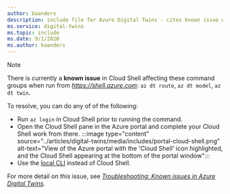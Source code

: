 ```yaml
---
author: baanders
description: include file for Azure Digital Twins - cites known issue with Cloud Shell authentication
ms.service: digital-twins
ms.topic: include
ms.date: 9/1/2020
ms.author: baanders
---
```


>[!NOTE]
>There is currently a **known issue** in Cloud Shell affecting these command groups when run from *https://shell.azure.com*: `az dt route`, `az dt model`, `az dt twin`.
>
>To resolve, you can do any of of the following:
> * Run `az login` in Cloud Shell prior to running the command.
> * Open the Cloud Shell pane in the Azure portal and complete your Cloud Shell work from there.
>  :::image type="content" source="../articles/digital-twins/media/includes/portal-cloud-shell.png" alt-text="View of the Azure portal with the 'Cloud Shell' icon highlighted, and the Cloud Shell appearing at the bottom of the portal window":::
> * Use the [local CLI](https://docs.microsoft.com/cli/azure/install-azure-cli?view=azure-cli-latest&preserve-view=true) instead of Cloud Shell.
>
>For more detail on this issue, see [*Troubleshooting: Known issues in Azure Digital Twins*](../articles/digital-twins/troubleshoot-known-issues.md#400-client-error-bad-request-in-cloud-shell).